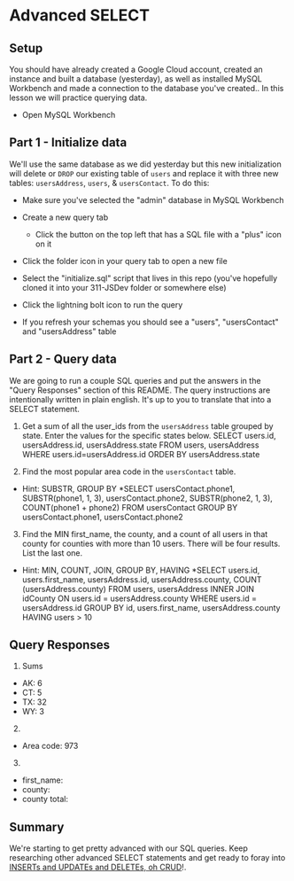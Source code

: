 # Advanced SELECT

## Setup

You should have already created a Google Cloud account, created an instance and built a database (yesterday), as well as installed MySQL Workbench and made a connection to the database you've created.. In this lesson we will practice querying data.

* Open MySQL Workbench

## Part 1 - Initialize data

We'll use the same database as we did yesterday but this new initialization will delete or `DROP` our existing table of `users` and replace it with three new tables: `usersAddress`, `users`, & `usersContact`. To do this:

* Make sure you've selected the "admin" database in MySQL Workbench

* Create a new query tab
  * Click the button on the top left that has a SQL file with a "plus" icon on it

* Click the folder icon in your query tab to open a new file

* Select the "initialize.sql" script that lives in this repo (you've hopefully cloned it into your 311-JSDev folder or somewhere else)

* Click the lightning bolt icon to run the query

* If you refresh your schemas you should see a "users", "usersContact" and "usersAddress" table

## Part 2 - Query data

We are going to run a couple SQL queries and put the answers in the "Query Responses" section of this README. The query instructions are intentionally written in plain english. It's up to you to translate that into a SELECT statement.

1. Get a sum of all the user_ids from the `usersAddress` table grouped by state. Enter the values for the specific states below.
SELECT users.id, usersAddress.id, usersAddress.state
FROM users, usersAddress
WHERE users.id=usersAddress.id
ORDER BY usersAddress.state

2. Find the most popular area code in the `usersContact` table. 
  * Hint: SUBSTR, GROUP BY
  *SELECT usersContact.phone1, SUBSTR(phone1, 1, 3),
	usersContact.phone2, SUBSTR(phone2, 1, 3),
COUNT(phone1 + phone2)
FROM usersContact
GROUP BY usersContact.phone1, usersContact.phone2

3. Find the MIN first_name, the county, and a count of all users in that county for counties with more than 10 users. There will be four results. List the last one. 
  * Hint: MIN, COUNT, JOIN, GROUP BY, HAVING
  *SELECT users.id, 
users.first_name, 
usersAddress.id,
usersAddress.county,
COUNT (usersAddress.county)
FROM users, usersAddress
INNER JOIN idCounty
ON users.id = usersAddress.county
WHERE users.id = usersAddress.id
GROUP BY id, users.first_name, usersAddress.county
HAVING users > 10


## Query Responses

1. Sums
  * AK: 6
  * CT: 5
  * TX: 32
  * WY: 3

2.
  * Area code: 973

3.
  * first_name:
  * county:
  * county total:


## Summary

We're starting to get pretty advanced with our SQL queries. Keep researching other advanced SELECT statements and get ready to foray into [INSERTs and UPDATEs and DELETEs, oh CRUD](https://www.youtube.com/watch?v=-HrfbV16-FQ)!.
